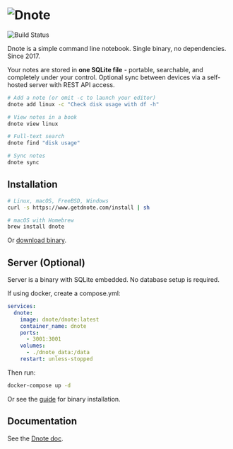 ![Dnote](assets/logo.png)
=========================

![Build Status](https://github.com/dnote/dnote/actions/workflows/ci.yml/badge.svg)

Dnote is a simple command line notebook. Single binary, no dependencies. Since 2017.

Your notes are stored in **one SQLite file** - portable, searchable, and completely under your control. Optional sync between devices via a self-hosted server with REST API access.

```sh
# Add a note (or omit -c to launch your editor)
dnote add linux -c "Check disk usage with df -h"

# View notes in a book
dnote view linux

# Full-text search
dnote find "disk usage"

# Sync notes
dnote sync
```

## Installation

```bash
# Linux, macOS, FreeBSD, Windows
curl -s https://www.getdnote.com/install | sh

# macOS with Homebrew
brew install dnote
```

Or [download binary](https://github.com/dnote/dnote/releases).

## Server (Optional)

Server is a binary with SQLite embedded. No database setup is required.

If using docker, create a compose.yml:

```yaml
services:
  dnote:
    image: dnote/dnote:latest
    container_name: dnote
    ports:
      - 3001:3001
    volumes:
      - ./dnote_data:/data
    restart: unless-stopped
```

Then run:

```bash
docker-compose up -d
```

Or see the [guide](https://www.getdnote.com/docs/server/manual) for binary installation.

## Documentation

See the [Dnote doc](https://www.getdnote.com/docs).
